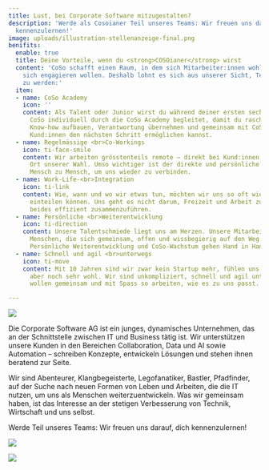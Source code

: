 ```yaml
---
title: Lust, bei Corporate Software mitzugestalten?
description: 'Werde als Cosoianer Teil unseres Teams: Wir freuen uns darauf, dich
  kennenzulernen!'
image: uploads/illustration-stellenanzeige-final.png
benifits:
  enable: true
  title: Deine Vorteile, wenn du <strong>COSOianer</strong> wirst
  content: 'CoSo schafft einen Raum, in dem sich Mitarbeiter:innen wohlfühlen und
    sich engagieren wollen. Deshalb lohnt es sich aus unserer Sicht, Teil des Teams
    zu werden:'
  item:
  - name: CoSo Academy
    icon: ''
    content: Als Talent oder Junior wirst du während deiner ersten sechs Monate bei
      CoSo individuell durch die CoSo Academy begleitet, damit du rasch das nötige
      Know-how aufbauen, Verantwortung übernehmen und gemeinsam mit CoSo für unsere
      Kund:innen den nächsten Schritt ermöglichen kannst.
  - name: Regelmässige <br>Co-Workings
    icon: ti-face-smile
    content: Wir arbeiten grösstenteils remote – direkt bei Kund:innen oder an einem
      Ort unserer Wahl. Umso wichtiger ist der direkte und persönliche Austausch von
      Mensch zu Mensch, um uns wieder zu verbinden.
  - name: Work-Life-<br>Integration
    icon: ti-link
    content: Wie, wann und wo wir etwas tun, möchten wir uns so oft wie möglich selbst
      einteilen können. Uns geht es nicht darum, Freizeit und Arbeit zu trennen, sondern
      beides effizient zusammenzuführen.
  - name: Persönliche <br>Weiterentwicklung
    icon: ti-direction
    content: Unsere Talentschmiede liegt uns am Herzen. Unsere Mitarbeiter:innen sind
      Menschen, die sich gemeinsam, offen und wissbegierig auf den Weg machen wollen.
      Persönliche Weiterentwicklung und CoSo-Wachstum gehen Hand in Hand.
  - name: Schnell und agil <br>unterwegs
    icon: ti-move
    content: Mit 10 Jahren sind wir zwar kein Startup mehr, fühlen uns in deren Kultur
      aber noch sehr wohl. Wir sind unkompliziert, schnell und agil unterwegs und
      wollen gemeinsam und mit Spass so arbeiten, wie es zu uns passt.

---
```

![](/uploads/illustration-stellenanzeige-final.png)

Die Corporate Software AG ist ein junges, dynamisches Unternehmen, das an der Schnittstelle zwischen IT und Business tätig ist. Wir unterstützen unsere Kunden in den Bereichen Collaboration, Data und AI sowie Automation – schreiben Konzepte, entwickeln Lösungen und stehen ihnen beratend zur Seite.

Wir sind Abenteurer, Klangbegeisterte, Legofanatiker, Bastler, Pfadfinder, auf der Suche nach neuen Formen von Leben und Arbeiten, die die IT nutzen, um uns als Menschen weiterzuentwickeln. Was wir gemeinsam haben, ist das Interesse an der stetigen Verbesserung von Technik, Wirtschaft und uns selbst.

Werde Teil unseres Teams: Wir freuen uns darauf, dich kennenzulernen!

![](/uploads/kununu-score.svg)

![](/uploads/kununu-opencompany.png)